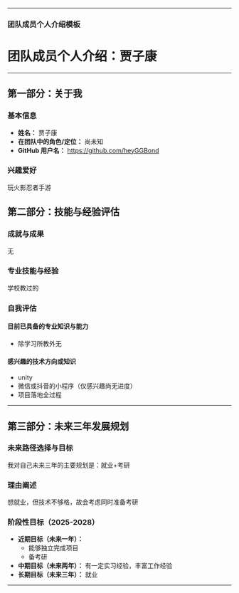 

---

### **团队成员个人介绍模板**


# 团队成员个人介绍：贾子康

---

## 第一部分：关于我

### 基本信息
*   **姓名：** 贾子康
*   **在团队中的角色/定位：** 尚未知
*   **GitHub 用户名：**  https://github.com/heyGGBond

### 兴趣爱好
玩火影忍者手游


## 第二部分：技能与经验评估

### 成就与成果
无
### 专业技能与经验
学校教过的
### 自我评估

#### 目前已具备的专业知识与能力
- 除学习所教外无

#### 感兴趣的技术方向或知识
- unity
- 微信或抖音的小程序（仅感兴趣尚无进度）
- 项目落地全过程
---

## 第三部分：未来三年发展规划

### 未来路径选择与目标
我对自己未来三年的主要规划是：就业+考研

### 理由阐述
想就业，但技术不够格，故会考虑同时准备考研

### 阶段性目标（2025-2028）
*   **近期目标（未来一年）：**
    - 能够独立完成项目
    - 备考研
*   **中期目标（未来两年）：**
    有一定实习经验，丰富工作经验
*   **长期目标（未来三年）：**
    就业

---
